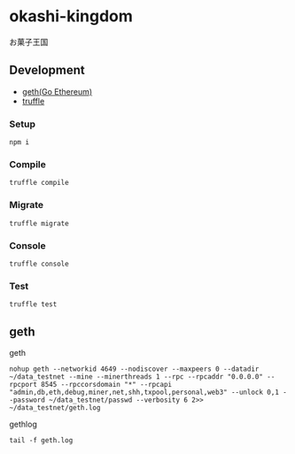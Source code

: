 # okashi-kingdom
お菓子王国

## Development
* [geth(Go Ethereum)](https://geth.ethereum.org/)
* [truffle](https://github.com/trufflesuite/truffle)

### Setup
```
npm i
```

### Compile
```
truffle compile
```

### Migrate
```
truffle migrate
```

### Console
```
truffle console
```

### Test
```
truffle test
```

## geth
geth
```
nohup geth --networkid 4649 --nodiscover --maxpeers 0 --datadir ~/data_testnet --mine --minerthreads 1 --rpc --rpcaddr "0.0.0.0" --rpcport 8545 --rpccorsdomain "*" --rpcapi "admin,db,eth,debug,miner,net,shh,txpool,personal,web3" --unlock 0,1 --password ~/data_testnet/passwd --verbosity 6 2>> ~/data_testnet/geth.log
```

gethlog
```
tail -f geth.log
```
